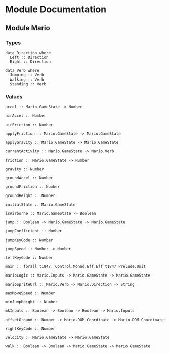 # Module Documentation

## Module Mario

### Types

    data Direction where
      Left :: Direction
      Right :: Direction

    data Verb where
      Jumping :: Verb
      Walking :: Verb
      Standing :: Verb


### Values

    accel :: Mario.GameState -> Number

    airAccel :: Number

    airFriction :: Number

    applyFriction :: Mario.GameState -> Mario.GameState

    applyGravity :: Mario.GameState -> Mario.GameState

    currentActivity :: Mario.GameState -> Mario.Verb

    friction :: Mario.GameState -> Number

    gravity :: Number

    groundAccel :: Number

    groundFriction :: Number

    groundHeight :: Number

    initialState :: Mario.GameState

    isAirborne :: Mario.GameState -> Boolean

    jump :: Boolean -> Mario.GameState -> Mario.GameState

    jumpCoefficient :: Number

    jumpKeyCode :: Number

    jumpSpeed :: Number -> Number

    leftKeyCode :: Number

    main :: forall t1847. Control.Monad.Eff.Eff t1847 Prelude.Unit

    marioLogic :: Mario.Inputs -> Mario.GameState -> Mario.GameState

    marioSpriteUrl :: Mario.Verb -> Mario.Direction -> String

    maxMoveSpeed :: Number

    minJumpHeight :: Number

    mkInputs :: Boolean -> Boolean -> Boolean -> Mario.Inputs

    offsetGround :: Number -> Mario.DOM.Coordinate -> Mario.DOM.Coordinate

    rightKeyCode :: Number

    velocity :: Mario.GameState -> Mario.GameState

    walk :: Boolean -> Boolean -> Mario.GameState -> Mario.GameState



